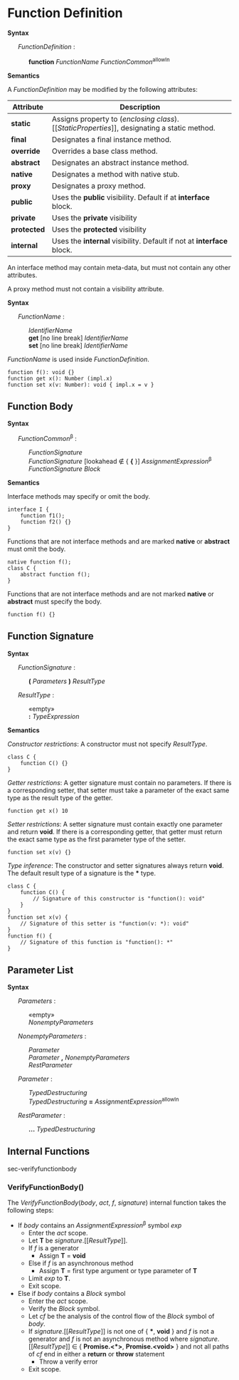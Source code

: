 # Function Definition

**Syntax**

<ul>
    <i>FunctionDefinition</i> :
    <ul>
        <b>function</b> <i>FunctionName</i> <i>FunctionCommon</i><sup>allowIn</sup>
    </ul>
</ul>

**Semantics**

A *FunctionDefinition* may be modified by the following attributes:

| Attribute       | Description |
| --------------- | ----------- |
| **static**        | Assigns property to (*enclosing class*).\[\[*StaticProperties*\]\], designating a static method. |
| **final**         | Designates a final instance method. |
| **override**      | Overrides a base class method. |
| **abstract**      | Designates an abstract instance method. |
| **native**        | Designates a method with native stub. |
| **proxy**         | Designates a proxy method. |
| **public**        | Uses the **public** visibility. Default if at **interface** block. |
| **private**       | Uses the **private** visibility |
| **protected**     | Uses the **protected** visibility |
| **internal**      | Uses the **internal** visibility. Default if not at **interface** block. |

An interface method may contain meta-data, but must not contain any other attributes.

A proxy method must not contain a visibility attribute.

**Syntax**

<ul>
    <i>FunctionName</i> :
    <ul>
        <i>IdentifierName</i><br>
        <b>get</b> [no line break] <i>IdentifierName</i><br>
        <b>set</b> [no line break] <i>IdentifierName</i>
    </ul>
</ul>

*FunctionName* is used inside *FunctionDefinition*.

```
function f(): void {}
function get x(): Number (impl.x)
function set x(v: Number): void { impl.x = v }
```

## Function Body

**Syntax**

<ul>
    <i>FunctionCommon</i><sup>β</sup> :
    <ul>
        <i>FunctionSignature</i><br>
        <i>FunctionSignature</i> [lookahead ∉ { <b>&#x7B;</b> }] <i>AssignmentExpression</i><sup>β</sup><br>
        <i>FunctionSignature</i> <i>Block</i>
    </ul>
</ul>

**Semantics**

Interface methods may specify or omit the body.

```
interface I {
    function f1();
    function f2() {}
}
```

Functions that are not interface methods and are marked **native** or **abstract** must omit the body.

```
native function f();
class C {
    abstract function f();
}
```

Functions that are not interface methods and are not marked **native** or **abstract** must specify the body.

```
function f() {}
```

## Function Signature

**Syntax**

<ul>
    <i>FunctionSignature</i> :
    <ul>
        <b>(</b> <i>Parameters</i> <b>)</b> <i>ResultType</i>
    </ul>
</ul>

<ul>
    <i>ResultType</i> :
    <ul>
        «empty»<br>
        <b>:</b> <i>TypeExpression</i>
    </ul>
</ul>

**Semantics**

*Constructor restrictions*: A constructor must not specify *ResultType*.

```
class C {
    function C() {}
}
```

*Getter restrictions*: A getter signature must contain no parameters. If there is a corresponding setter, that setter must take a parameter of the exact same type as the result type of the getter.

```
function get x() 10
```

*Setter restrictions*: A setter signature must contain exactly one parameter and return **void**. If there is a corresponding getter, that getter must return the exact same type as the first parameter type of the setter.

```
function set x(v) {}
```

*Type inference*: The constructor and setter signatures always return **void**. The default result type of a signature is the **\*** type.

```
class C {
    function C() {
        // Signature of this constructor is "function(): void"
    }
}
function set x(v) {
    // Signature of this setter is "function(v: *): void"
}
function f() {
    // Signature of this function is "function(): *"
}
```

## Parameter List

**Syntax**

<ul>
    <i>Parameters</i> :
    <ul>
        «empty»<br>
        <i>NonemptyParameters</i>
    </ul>
</ul>

<ul>
    <i>NonemptyParameters</i> :
    <ul>
        <i>Parameter</i><br>
        <i>Parameter</i> <b>,</b> <i>NonemptyParameters</i><br>
        <i>RestParameter</i>
    </ul>
</ul>

<ul>
    <i>Parameter</i> :
    <ul>
        <i>TypedDestructuring</i><br>
        <i>TypedDestructuring</i> <b>=</b> <i>AssignmentExpression</i><sup>allowIn</sup>
    </ul>
</ul>

<ul>
    <i>RestParameter</i> :
    <ul>
        <b>...</b> <i>TypedDestructuring</i>
    </ul>
</ul>

## Internal Functions

<sectionLabel>sec-verifyfunctionbody</sectionLabel>

### VerifyFunctionBody()

The *VerifyFunctionBody*(*body*, *act*, *f*, *signature*) internal function takes the following steps:

* If *body* contains an <i>AssignmentExpression</i><sup>β</sup> symbol *exp*
  * Enter the *act* scope.
  * Let **T** be *signature*.\[\[*ResultType*\]\].
  * If *f* is a generator
    * Assign **T** = **void**
  * Else if *f* is an asynchronous method
    * Assign **T** = first type argument or type parameter of **T**
  * Limit *exp* to **T**.
  * Exit scope.
* Else if *body* contains a *Block* symbol
  * Enter the *act* scope.
  * Verify the <i>Block</i> symbol.
  * Let *cf* be the analysis of the control flow of the <i>Block</i> symbol of *body*.
  * If *signature*.\[\[*ResultType*\]\] is not one of { **\***, **void** } and *f* is not a generator and *f* is not an asynchronous method where *signature*.\[\[*ResultType*\]\] ∈ { **Promise.&lt;\*>**, **Promise.&lt;void>** } and not all paths of *cf* end in either a **return** or **throw** statement
    * Throw a verify error
  * Exit scope.